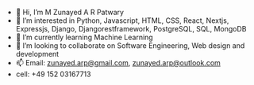 - 👋 Hi, I’m M Zunayed A R Patwary
- 👀 I’m interested in Python, Javascript, HTML, CSS, React, Nextjs, Expressjs, Django, Djangorestframework, PostgreSQL, SQL, MongoDB
- 🌱 I’m currently learning Machine Learning
- 💞️ I’m looking to collaborate on Software Engineering, Web design and development
- 📫 Email: zunayed.arp@gmail.com, zunayed.arp@outlook.com
- cell: +49 152 03167713

<!---
zunayed-arp/zunayed-arp is a ✨ special ✨ repository because its `README.md` (this file) appears on your GitHub profile.
You can click the Preview link to take a look at your changes.
--->
